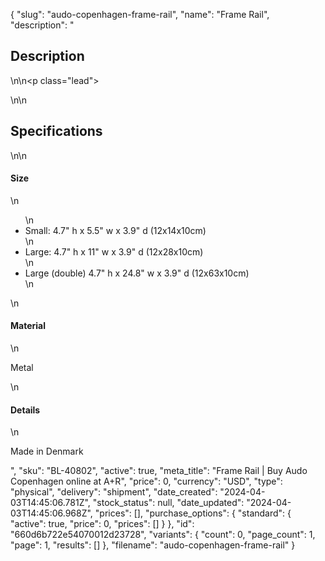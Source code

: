 {
  "slug": "audo-copenhagen-frame-rail",
  "name": "Frame Rail",
  "description": "<h2>Description</h2>\n<!-- split -->\n<p class=\"lead\"> </p>\n<!-- split -->\n<h2>Specifications</h2>\n<!-- split -->\n<h4>Size</h4>\n<ul>\n<li>Small: 4.7\" h x 5.5\" w x 3.9\" d (12x14x10cm)</li>\n<li>Large: 4.7\" h x 11\" w x 3.9\" d (12x28x10cm)</li>\n<li>Large (double) 4.7\" h x 24.8\" w x 3.9\" d (12x63x10cm)</li>\n</ul>\n<h4>Material</h4>\n<p>Metal</p>\n<h4>Details</h4>\n<p>Made in Denmark</p>",
  "sku": "BL-40802",
  "active": true,
  "meta_title": "Frame Rail | Buy Audo Copenhagen online at A+R",
  "price": 0,
  "currency": "USD",
  "type": "physical",
  "delivery": "shipment",
  "date_created": "2024-04-03T14:45:06.781Z",
  "stock_status": null,
  "date_updated": "2024-04-03T14:45:06.968Z",
  "prices": [],
  "purchase_options": {
    "standard": {
      "active": true,
      "price": 0,
      "prices": []
    }
  },
  "id": "660d6b722e54070012d23728",
  "variants": {
    "count": 0,
    "page_count": 1,
    "page": 1,
    "results": []
  },
  "filename": "audo-copenhagen-frame-rail"
}